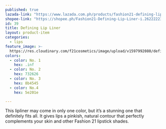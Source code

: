 ```yaml
---
published: true
lazada-link: "https://www.lazada.com.ph/products/fashion21-defining-lip-liner-i254112490-s349019866.html?spm=a2o4l.seller.list.1.4e1d75c9Qcd8br&mp=1"
shopee-link: "https://shopee.ph/Fashion21-Defining-Lip-Liner-i.26222223.826165420"
id: 39
title: Defining Lip Liner
layout: product-item
categories:
  - lips
feature_image: >-
  https://res.cloudinary.com/f21cosmetics/image/upload/v1597992080/defining-ll_foszw9.jpg
colors:
  - color: No. 1
    hex: .inf
  - color: No. 2
    hex: 732626
  - color: No. 3
    hex: 8b4545
  - color: No.4
    hex: 5e201e

---
```

This lipliner may come in only one color, but it’s a stunning one that definitely fits all. It gives lips a pinkish, natural contour that perfectly complements your skin and other Fashion 21 lipstick shades.
